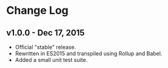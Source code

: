 # Change Log

## v1.0.0 - Dec 17, 2015

* Official "stable" release.
* Rewritten in ES2015 and transpiled using Rollup and Babel.
* Added a small unit test suite.
